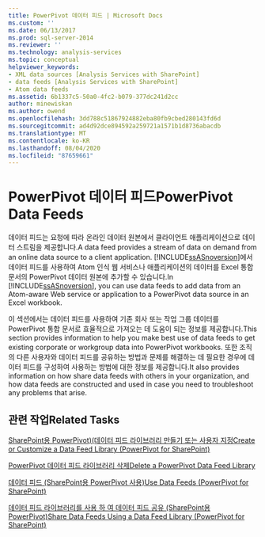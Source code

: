 ```yaml
---
title: PowerPivot 데이터 피드 | Microsoft Docs
ms.custom: ''
ms.date: 06/13/2017
ms.prod: sql-server-2014
ms.reviewer: ''
ms.technology: analysis-services
ms.topic: conceptual
helpviewer_keywords:
- XML data sources [Analysis Services with SharePoint]
- data feeds [Analysis Services with SharePoint]
- Atom data feeds
ms.assetid: 6b1337c5-50a0-4fc2-b079-377dc241d2cc
author: minewiskan
ms.author: owend
ms.openlocfilehash: 3dd788c51867924882eba80fb9cbed280143fd6d
ms.sourcegitcommit: ad4d92dce894592a259721a1571b1d8736abacdb
ms.translationtype: MT
ms.contentlocale: ko-KR
ms.lasthandoff: 08/04/2020
ms.locfileid: "87659661"
---
```

# <a name="powerpivot-data-feeds"></a><span data-ttu-id="3b961-102">PowerPivot 데이터 피드</span><span class="sxs-lookup"><span data-stu-id="3b961-102">PowerPivot Data Feeds</span></span>
  <span data-ttu-id="3b961-103">데이터 피드는 요청에 따라 온라인 데이터 원본에서 클라이언트 애플리케이션으로 데이터 스트림을 제공합니다.</span><span class="sxs-lookup"><span data-stu-id="3b961-103">A data feed provides a stream of data on demand from an online data source to a client application.</span></span> <span data-ttu-id="3b961-104">[!INCLUDE[ssASnoversion](../../includes/ssasnoversion-md.md)]에서 데이터 피드를 사용하여 Atom 인식 웹 서비스나 애플리케이션의 데이터를 Excel 통합 문서의 PowerPivot 데이터 원본에 추가할 수 있습니다.</span><span class="sxs-lookup"><span data-stu-id="3b961-104">In [!INCLUDE[ssASnoversion](../../includes/ssasnoversion-md.md)], you can use data feeds to add data from an Atom-aware Web service or application to a PowerPivot data source in an Excel workbook.</span></span>  
  
 <span data-ttu-id="3b961-105">이 섹션에서는 데이터 피드를 사용하여 기존 회사 또는 작업 그룹 데이터를 PowerPivot 통합 문서로 효율적으로 가져오는 데 도움이 되는 정보를 제공합니다.</span><span class="sxs-lookup"><span data-stu-id="3b961-105">This section provides information to help you make best use of data feeds to get existing corporate or workgroup data into PowerPivot workbooks.</span></span> <span data-ttu-id="3b961-106">또한 조직의 다른 사용자와 데이터 피드를 공유하는 방법과 문제를 해결하는 데 필요한 경우에 데이터 피드를 구성하여 사용하는 방법에 대한 정보를 제공합니다.</span><span class="sxs-lookup"><span data-stu-id="3b961-106">It also provides information on how share data feeds with others in your organization, and how data feeds are constructed and used in case you need to troubleshoot any problems that arise.</span></span>  
  
## <a name="related-tasks"></a><span data-ttu-id="3b961-107">관련 작업</span><span class="sxs-lookup"><span data-stu-id="3b961-107">Related Tasks</span></span>  
 [<span data-ttu-id="3b961-108">SharePoint용 PowerPivot&#41;&#40;데이터 피드 라이브러리 만들기 또는 사용자 지정</span><span class="sxs-lookup"><span data-stu-id="3b961-108">Create or Customize a Data Feed Library &#40;PowerPivot for SharePoint&#41;</span></span>](create-or-customize-a-data-feed-library-power-pivot-for-sharepoint.md)  
  
 [<span data-ttu-id="3b961-109">PowerPivot 데이터 피드 라이브러리 삭제</span><span class="sxs-lookup"><span data-stu-id="3b961-109">Delete a PowerPivot Data Feed Library</span></span>](delete-a-power-pivot-data-feed-library.md)  
  
 [<span data-ttu-id="3b961-110">데이터 피드 &#40;SharePoint용 PowerPivot 사용&#41;</span><span class="sxs-lookup"><span data-stu-id="3b961-110">Use Data Feeds &#40;PowerPivot for SharePoint&#41;</span></span>](use-data-feeds-power-pivot-for-sharepoint.md)  
  
 [<span data-ttu-id="3b961-111">데이터 피드 라이브러리를 사용 하 여 데이터 피드 공유 &#40;SharePoint용 PowerPivot&#41;</span><span class="sxs-lookup"><span data-stu-id="3b961-111">Share Data Feeds Using a Data Feed Library &#40;PowerPivot for SharePoint&#41;</span></span>](share-data-feeds-using-a-data-feed-library-power-pivot-for-sharepoint.md)  
  
  
